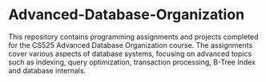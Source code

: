 # Advanced-Database-Organization
This repository contains programming assignments and projects completed for the CS525 Advanced Database Organization course. The assignments cover various aspects of database systems, focusing on advanced topics such as indexing, query optimization, transaction processing, B-Tree Index and database internals.

